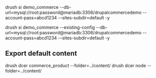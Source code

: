 drush si demo_commerce --db-url=mysql://root:password@mariadb:3306/drupalcommercedemo --account-pass=abcd1234 --sites-subdir=default -y


drush si demo_commerce --existing-config --db-url=mysql://root:password@mariadb:3306/drupalcommercedemo --account-pass=abcd1234 --sites-subdir=default -y



## Export default content
drush dcer commerce_product --folder=../content/
drush dcer node --folder=../content/